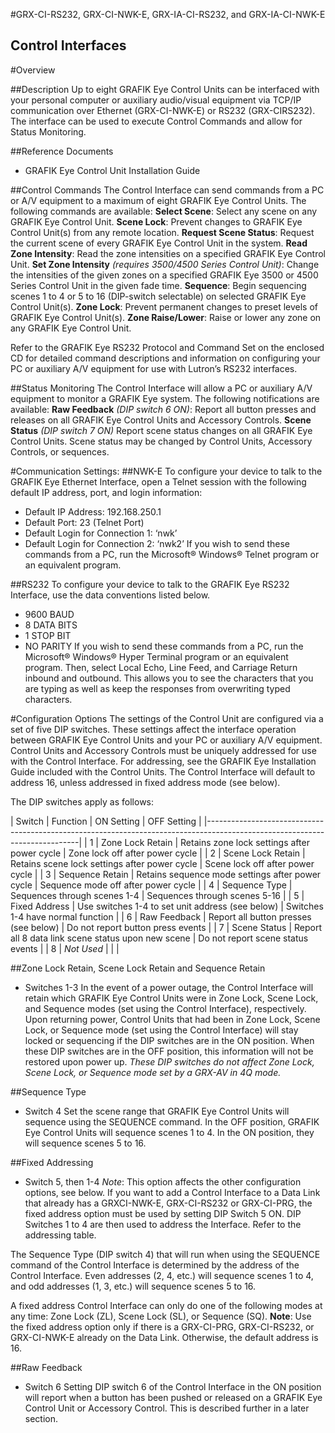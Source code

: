 #GRX-CI-RS232, GRX-CI-NWK-E, GRX-IA-CI-RS232, and GRX-IA-CI-NWK-E 
## Control Interfaces

#Overview

##Description
Up to eight GRAFIK Eye Control Units can be interfaced with your personal computer or auxiliary audio/visual equipment via TCP/IP communication over Ethernet (GRX-CI-NWK-E) or RS232 (GRX-CIRS232). The interface can be used to execute Control Commands and allow for Status Monitoring.

##Reference Documents
- GRAFIK Eye Control Unit Installation Guide

##Control Commands
The Control Interface can send commands from a PC or A/V equipment to a maximum of eight GRAFIK Eye Control Units. The following commands are available:
**Select Scene**: Select any scene on any GRAFIK Eye Control Unit.
**Scene Lock**: Prevent changes to GRAFIK Eye Control Unit(s) from any remote location.
**Request Scene Status**: Request the current scene of every GRAFIK Eye Control Unit in the system.
**Read Zone Intensity**: Read the zone intensities on a specified GRAFIK Eye Control Unit.
**Set Zone Intensity** *(requires 3500/4500 Series Control Unit)*: Change the intensities of the given zones on a specified GRAFIK Eye 3500 or 4500 Series Control Unit in the given fade time.
**Sequence**: Begin sequencing scenes 1 to 4 or 5 to 16 (DIP-switch selectable) on selected GRAFIK Eye Control Unit(s).
**Zone Lock**: Prevent permanent changes to preset levels of GRAFIK Eye Control Unit(s).
**Zone Raise/Lower**: Raise or lower any zone on any GRAFIK Eye Control Unit.

Refer to the GRAFIK Eye RS232 Protocol and Command Set on the enclosed CD for detailed command descriptions and information on configuring your PC or auxiliary A/V equipment for use with Lutron’s RS232 interfaces.

##Status Monitoring
The Control Interface will allow a PC or auxiliary A/V equipment to monitor a GRAFIK Eye system. The following notifications are available:
**Raw Feedback** *(DIP switch 6 ON)*: Report all button presses and releases on all GRAFIK Eye Control Units and Accessory Controls.
**Scene Status** *(DIP switch 7 ON)* Report scene status changes on all GRAFIK Eye Control Units. Scene status may be changed by Control Units, Accessory Controls, or sequences.

#Communication Settings: 
##NWK-E
To configure your device to talk to the GRAFIK Eye Ethernet Interface, open a Telnet session with the following default IP address, port, and login information:
- Default IP Address: 192.168.250.1
- Default Port: 23 (Telnet Port)
- Default Login for Connection 1: ‘nwk’
- Default Login for Connection 2: ‘nwk2’
If you wish to send these commands from a PC, run the Microsoft® Windows® Telnet program or an equivalent program.

##RS232
To configure your device to talk to the GRAFIK Eye RS232 Interface, use the data conventions listed below.
- 9600 BAUD
- 8 DATA BITS
- 1 STOP BIT
- NO PARITY
If you wish to send these commands from a PC, run the Microsoft® Windows® Hyper Terminal program or an equivalent program. Then, select Local Echo, Line Feed, and Carriage Return inbound and outbound. This allows you to see the characters that you are typing as well as keep the responses from overwriting typed characters.

#Configuration Options
The settings of the Control Unit are configured via a set of five DIP switches. These settings affect the interface operation between GRAFIK Eye Control Units and your PC or auxiliary A/V equipment. Control Units and Accessory Controls must be uniquely addressed for use with the Control Interface. For addressing, see the GRAFIK Eye Installation Guide included with the Control Units. The Control Interface will default to address 16, unless addressed in fixed address mode (see below). 

The DIP switches apply as follows:

| Switch | Function               | ON Setting                                         | OFF Setting                         |
|----------------------------------------------------------------------------------------------------------------------------|
| 1      | Zone Lock Retain       | Retains zone lock settings after power cycle       | Zone lock off after power cycle     |
| 2      | Scene Lock Retain      | Retains scene lock settings after power cycle      | Scene lock off after power cycle    |
| 3      | Sequence Retain        | Retains sequence mode settings after power cycle   | Sequence mode off after power cycle |
| 4      | Sequence Type          | Sequences through scenes 1-4                       | Sequences through scenes 5-16       |
| 5      | Fixed Address          | Use switches 1-4 to set unit address (see below)   | Switches 1-4 have normal function   |
| 6      | Raw Feedback           | Report all button presses (see below)              | Do not report button press events   |
| 7      | Scene Status           | Report all 8 data link scene status upon new scene | Do not report scene status events   |
| 8      | *Not Used*             |                                                    |                                     |

##Zone Lock Retain, Scene Lock Retain and Sequence Retain
- Switches 1-3
In the event of a power outage, the Control Interface will retain which GRAFIK Eye Control Units were in Zone Lock, Scene Lock, and Sequence modes (set using the Control Interface), respectively. Upon returning power, Control Units that had been in Zone Lock, Scene Lock, or Sequence mode (set using the Control Interface) will stay locked or sequencing if the DIP switches are in the ON position. When these DIP switches are in the OFF position, this information will not be restored upon power up. 
*These DIP switches do not affect Zone Lock, Scene Lock, or Sequence mode set by a GRX-AV in 4Q mode.*

##Sequence Type
- Switch 4
Set the scene range that GRAFIK Eye Control Units will sequence using the SEQUENCE command. In the OFF position, GRAFIK Eye Control Units will sequence scenes 1 to 4. In the ON position, they will sequence scenes 5 to 16.

##Fixed Addressing
- Switch 5, then 1-4
*Note*: This option affects the other configuration options, see below.
If you want to add a Control Interface to a Data Link that already has a GRXCI-NWK-E, GRX-CI-RS232 or GRX-CI-PRG, the fixed address option must be used by setting DIP Switch 5 ON. DIP Switches 1 to 4 are then used to address the Interface. Refer to the addressing table.

The Sequence Type (DIP switch 4) that will run when using the SEQUENCE command of the Control Interface is determined by the address of the Control Interface. Even addresses (2, 4, etc.) will sequence scenes 1 to 4, and odd addresses (1, 3, etc.) will sequence scenes 5 to 16.

A fixed address Control Interface can only do one of the following modes at any time: Zone Lock (ZL), Scene Lock (SL), or Sequence (SQ).
**Note**: Use the fixed address option only if there is a GRX-CI-PRG, GRX-CI-RS232, or GRX-CI-NWK-E already on the Data Link. Otherwise, the default address is 16.

##Raw Feedback
- Switch 6
Setting DIP switch 6 of the Control Interface in the ON position will report when a button has been pushed or released on a GRAFIK Eye Control Unit or Accessory Control. This is described further in a later section.